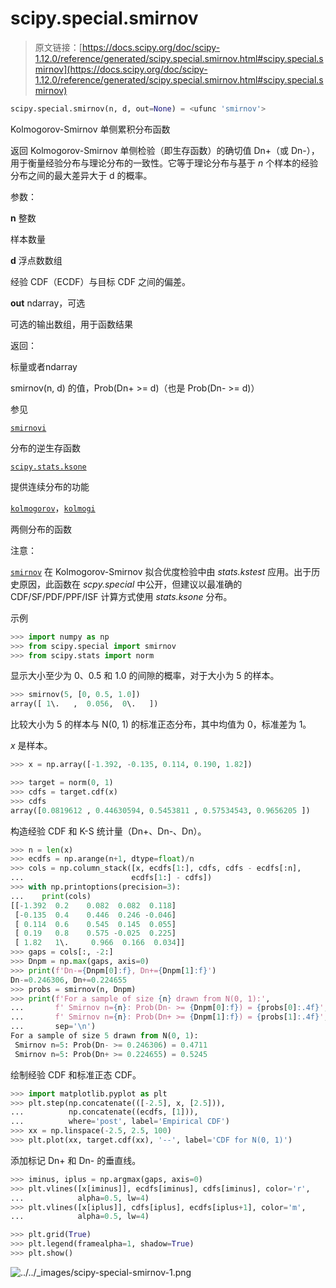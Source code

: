 # scipy.special.smirnov

> 原文链接：[https://docs.scipy.org/doc/scipy-1.12.0/reference/generated/scipy.special.smirnov.html#scipy.special.smirnov](https://docs.scipy.org/doc/scipy-1.12.0/reference/generated/scipy.special.smirnov.html#scipy.special.smirnov)

```py
scipy.special.smirnov(n, d, out=None) = <ufunc 'smirnov'>
```

Kolmogorov-Smirnov 单侧累积分布函数

返回 Kolmogorov-Smirnov 单侧检验（即生存函数）的确切值 Dn+（或 Dn-），用于衡量经验分布与理论分布的一致性。它等于理论分布与基于 *n* 个样本的经验分布之间的最大差异大于 d 的概率。

参数：

**n** 整数

样本数量

**d** 浮点数数组

经验 CDF（ECDF）与目标 CDF 之间的偏差。

**out** ndarray，可选

可选的输出数组，用于函数结果

返回：

标量或者ndarray

smirnov(n, d) 的值，Prob(Dn+ >= d)（也是 Prob(Dn- >= d)）

参见

[`smirnovi`](scipy.special.smirnovi.html#scipy.special.smirnovi "scipy.special.smirnovi")

分布的逆生存函数

[`scipy.stats.ksone`](scipy.stats.ksone.html#scipy.stats.ksone "scipy.stats.ksone")

提供连续分布的功能

[`kolmogorov`](scipy.special.kolmogorov.html#scipy.special.kolmogorov "scipy.special.kolmogorov")，[`kolmogi`](scipy.special.kolmogi.html#scipy.special.kolmogi "scipy.special.kolmogi")

两侧分布的函数

注意：

[`smirnov`](#scipy.special.smirnov "scipy.special.smirnov") 在 Kolmogorov-Smirnov 拟合优度检验中由 *stats.kstest* 应用。出于历史原因，此函数在 *scpy.special* 中公开，但建议以最准确的 CDF/SF/PDF/PPF/ISF 计算方式使用 *stats.ksone* 分布。

示例

```py
>>> import numpy as np
>>> from scipy.special import smirnov
>>> from scipy.stats import norm 
```

显示大小至少为 0、0.5 和 1.0 的间隙的概率，对于大小为 5 的样本。

```py
>>> smirnov(5, [0, 0.5, 1.0])
array([ 1\.   ,  0.056,  0\.   ]) 
```

比较大小为 5 的样本与 N(0, 1) 的标准正态分布，其中均值为 0，标准差为 1。

*x* 是样本。

```py
>>> x = np.array([-1.392, -0.135, 0.114, 0.190, 1.82]) 
```

```py
>>> target = norm(0, 1)
>>> cdfs = target.cdf(x)
>>> cdfs
array([0.0819612 , 0.44630594, 0.5453811 , 0.57534543, 0.9656205 ]) 
```

构造经验 CDF 和 K-S 统计量（Dn+、Dn-、Dn）。

```py
>>> n = len(x)
>>> ecdfs = np.arange(n+1, dtype=float)/n
>>> cols = np.column_stack([x, ecdfs[1:], cdfs, cdfs - ecdfs[:n],
...                        ecdfs[1:] - cdfs])
>>> with np.printoptions(precision=3):
...    print(cols)
[[-1.392  0.2    0.082  0.082  0.118]
 [-0.135  0.4    0.446  0.246 -0.046]
 [ 0.114  0.6    0.545  0.145  0.055]
 [ 0.19   0.8    0.575 -0.025  0.225]
 [ 1.82   1\.     0.966  0.166  0.034]]
>>> gaps = cols[:, -2:]
>>> Dnpm = np.max(gaps, axis=0)
>>> print(f'Dn-={Dnpm[0]:f}, Dn+={Dnpm[1]:f}')
Dn-=0.246306, Dn+=0.224655
>>> probs = smirnov(n, Dnpm)
>>> print(f'For a sample of size {n} drawn from N(0, 1):',
...       f' Smirnov n={n}: Prob(Dn- >= {Dnpm[0]:f}) = {probs[0]:.4f}',
...       f' Smirnov n={n}: Prob(Dn+ >= {Dnpm[1]:f}) = {probs[1]:.4f}',
...       sep='\n')
For a sample of size 5 drawn from N(0, 1):
 Smirnov n=5: Prob(Dn- >= 0.246306) = 0.4711
 Smirnov n=5: Prob(Dn+ >= 0.224655) = 0.5245 
```

绘制经验 CDF 和标准正态 CDF。

```py
>>> import matplotlib.pyplot as plt
>>> plt.step(np.concatenate(([-2.5], x, [2.5])),
...          np.concatenate((ecdfs, [1])),
...          where='post', label='Empirical CDF')
>>> xx = np.linspace(-2.5, 2.5, 100)
>>> plt.plot(xx, target.cdf(xx), '--', label='CDF for N(0, 1)') 
```

添加标记 Dn+ 和 Dn- 的垂直线。

```py
>>> iminus, iplus = np.argmax(gaps, axis=0)
>>> plt.vlines([x[iminus]], ecdfs[iminus], cdfs[iminus], color='r',
...            alpha=0.5, lw=4)
>>> plt.vlines([x[iplus]], cdfs[iplus], ecdfs[iplus+1], color='m',
...            alpha=0.5, lw=4) 
```

```py
>>> plt.grid(True)
>>> plt.legend(framealpha=1, shadow=True)
>>> plt.show() 
```

![../../_images/scipy-special-smirnov-1.png](../Images/3db075c983cc5da8f272d2fff19c3163.png)
